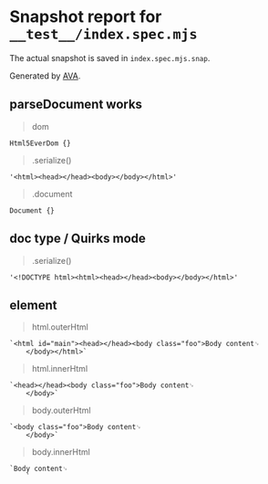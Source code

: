 # Snapshot report for `__test__/index.spec.mjs`

The actual snapshot is saved in `index.spec.mjs.snap`.

Generated by [AVA](https://avajs.dev).

## parseDocument works

> dom

    Html5EverDom {}

> .serialize()

    '<html><head></head><body></body></html>'

> .document

    Document {}

## doc type / Quirks mode

> .serialize()

    '<!DOCTYPE html><html><head></head><body></body></html>'

## element

> html.outerHtml

    `<html id="main"><head></head><body class="foo">Body content␊
        </body></html>`

> html.innerHtml

    `<head></head><body class="foo">Body content␊
        </body>`

> body.outerHtml

    `<body class="foo">Body content␊
        </body>`

> body.innerHtml

    `Body content␊
        `
